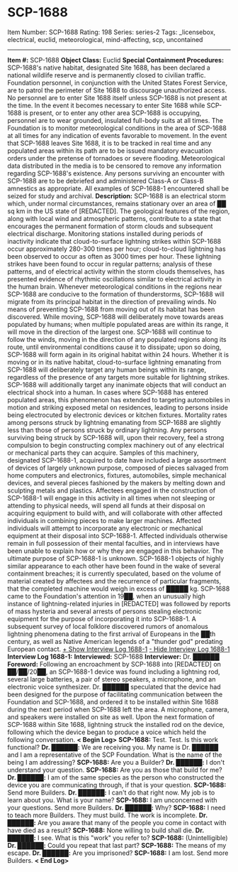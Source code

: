 # SCP-1688
Item Number: SCP-1688
Rating: 198
Series: series-2
Tags: _licensebox, electrical, euclid, meteorological, mind-affecting, scp, uncontained

---

**Item #:** SCP-1688
**Object Class:** Euclid
**Special Containment Procedures:** SCP-1688's native habitat, designated Site 1688, has been declared a national wildlife reserve and is permanently closed to civilian traffic. Foundation personnel, in conjunction with the United States Forest Service, are to patrol the perimeter of Site 1688 to discourage unauthorized access. No personnel are to enter Site 1688 itself unless SCP-1688 is not present at the time. In the event it becomes necessary to enter Site 1688 while SCP-1688 is present, or to enter any other area SCP-1688 is occupying, personnel are to wear grounded, insulated full-body suits at all times.
The Foundation is to monitor meteorological conditions in the area of SCP-1688 at all times for any indication of events favorable to movement. In the event that SCP-1688 leaves Site 1688, it is to be tracked in real time and any populated areas within its path are to be issued mandatory evacuation orders under the pretense of tornadoes or severe flooding. Meteorological data distributed in the media is to be censored to remove any information regarding SCP-1688's existence.
Any persons surviving an encounter with SCP-1688 are to be debriefed and administered Class-A or Class-B amnestics as appropriate. All examples of SCP-1688-1 encountered shall be seized for study and archival.
**Description:** SCP-1688 is an electrical storm which, under normal circumstances, remains stationary over an area of ██ sq km in the US state of [REDACTED]. The geological features of the region, along with local wind and atmospheric patterns, contribute to a state that encourages the permanent formation of storm clouds and subsequent electrical discharge. Monitoring stations installed during periods of inactivity indicate that cloud-to-surface lightning strikes within SCP-1688 occur approximately 280-300 times per hour; cloud-to-cloud lightning has been observed to occur as often as 3000 times per hour. These lightning strikes have been found to occur in regular patterns; analysis of these patterns, and of electrical activity within the storm clouds themselves, has presented evidence of rhythmic oscillations similar to electrical activity in the human brain.
Whenever meteorological conditions in the regions near SCP-1688 are conducive to the formation of thunderstorms, SCP-1688 will migrate from its principal habitat in the direction of prevailing winds. No means of preventing SCP-1688 from moving out of its habitat has been discovered. While moving, SCP-1688 will deliberately move towards areas populated by humans; when multiple populated areas are within its range, it will move in the direction of the largest one. SCP-1688 will continue to follow the winds, moving in the direction of any populated regions along its route, until environmental conditions cause it to dissipate; upon so doing, SCP-1688 will form again in its original habitat within 24 hours.
Whether it is moving or in its native habitat, cloud-to-surface lightning emanating from SCP-1688 will deliberately target any human beings within its range, regardless of the presence of any targets more suitable for lightning strikes. SCP-1688 will additionally target any inanimate objects that will conduct an electrical shock into a human. In cases where SCP-1688 has entered populated areas, this phenomenon has extended to targeting automobiles in motion and striking exposed metal on residences, leading to persons inside being electrocuted by electronic devices or kitchen fixtures. Mortality rates among persons struck by lightning emanating from SCP-1688 are slightly less than those of persons struck by ordinary lightning.
Any persons surviving being struck by SCP-1688 will, upon their recovery, feel a strong compulsion to begin constructing complex machinery out of any electrical or mechanical parts they can acquire. Samples of this machinery, designated SCP-1688-1, acquired to date have included a large assortment of devices of largely unknown purpose, composed of pieces salvaged from home computers and electronics, fixtures, automobiles, simple mechanical devices, and several pieces fashioned by the makers by melting down and sculpting metals and plastics. Affectees engaged in the construction of SCP-1688-1 will engage in this activity in all times when not sleeping or attending to physical needs, will spend all funds at their disposal on acquiring equipment to build with, and will collaborate with other affected individuals in combining pieces to make larger machines. Affected individuals will attempt to incorporate any electronic or mechanical equipment at their disposal into SCP-1688-1. Affected individuals otherwise remain in full possession of their mental faculties, and in interviews have been unable to explain how or why they are engaged in this behavior. The ultimate purpose of SCP-1688-1 is unknown. SCP-1688-1 objects of highly similar appearance to each other have been found in the wake of several containment breaches; it is currently speculated, based on the volume of material created by affectees and the recurrence of particular fragments, that the completed machine would weigh in excess of █████ kg.
SCP-1688 came to the Foundation's attention in 19██, when an unusually high instance of lightning-related injuries in [REDACTED] was followed by reports of mass hysteria and several arrests of persons stealing electronic equipment for the purpose of incorporating it into SCP-1688-1. A subsequent survey of local folklore discovered rumors of anomalous lightning phenomena dating to the first arrival of Europeans in the ██th century, as well as Native American legends of a "thunder god" predating European contact.
[\+ Show Interview Log 1688-1](javascript:;)
[\- Hide Interview Log 1688-1](javascript:;)
**Interview Log 1688-1:**
**Interviewed:** SCP-1688
**Interviewer:** Dr. ██████
**Foreword:** Following an encroachment by SCP-1688 into [REDACTED] on ██/██/20██, an SCP-1688-1 device was found including a lightning rod, several large batteries, a pair of stereo speakers, a microphone, and an electronic voice synthesizer. Dr. ██████ speculated that the device had been designed for the purpose of facilitating communication between the Foundation and SCP-1688, and ordered it to be installed within Site 1688 during the next period when SCP-1688 left the area. A microphone, camera, and speakers were installed on site as well. Upon the next formation of SCP-1688 within Site 1688, lightning struck the installed rod on the device, following which the device began to produce a voice which held the following conversation.
**< Begin Log>**
**SCP-1688:** Test. Test. Is this work functional?
**Dr. ██████:** We are receiving you. My name is Dr. ██████ and I am a representative of the SCP Foundation. What is the name of the being I am addressing?
**SCP-1688:** Are you a Builder?
**Dr. ██████:** I don't understand your question.
**SCP-1688:** Are you as those that build for me?
**Dr. ██████:** I am of the same species as the person who constructed the device you are communicating through, if that is your question.
**SCP-1688:** Send more Builders.
**Dr. ██████:** I can't do that right now. My job is to learn about you. What is your name?
**SCP-1688:** I am unconcerned with your questions. Send more Builders.
**Dr. ██████:** Why?
**SCP-1688:** I need to teach more Builders. They must build. The work is incomplete.
**Dr. ██████:** Are you aware that many of the people you come in contact with have died as a result?
**SCP-1688:** None willing to build shall die.
**Dr. ██████:** I see. What is this "work" you refer to?
**SCP-1688:** (Unintelligible)
**Dr. ██████:** Could you repeat that last part?
**SCP-1688:** The means of my escape.
**Dr. ██████:** Are you imprisoned?
**SCP-1688:** I am lost. Send more Builders.
**< End Log>**